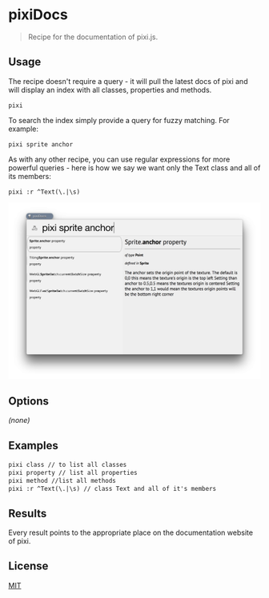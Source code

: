 # pixiDocs

> Recipe for the documentation of pixi.js.

## Usage

The recipe doesn't require a query - it will pull the latest docs of pixi and will display an index with all classes, properties and methods.

```
pixi
```

To search the index simply provide a query for fuzzy matching. For example:

```
pixi sprite anchor
```

As with any other recipe, you can use regular expressions for more powerful queries - here is how we say we want only the Text class and all of its members:

```
pixi :r ^Text(\.|\s)
```

![screenshot](screenshot.png)

## Options

_(none)_

## Examples

```
pixi class // to list all classes
pixi property // list all properties
pixi method //list all methods
pixi :r ^Text(\.|\s) // class Text and all of it's members 
```

## Results

Every result points to the appropriate place on the documentation website of pixi.

## License

[MIT](/LICENSE-MIT)